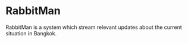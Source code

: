# RabbitMan
RabbitMan is a system which stream relevant updates about the current situation in Bangkok.
